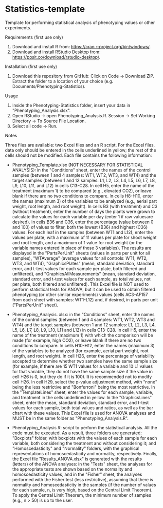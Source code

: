# Statistics-template

Template for performing statistical analysis of phenotyping values ​​or other experiments.


Requirements (first use only)

1. Download and install R from: https://cran.r-project.org/bin/windows/.
2. Download and install RStudio Desktop from: https://posit.co/download/rstudio-desktop/.


Installation (first use only)

1. Download this repository from GitHub: Click on Code → Download ZIP. Extract the folder to a location of your choice (e.g. Documents/Phenotyping-Statistics).


Usage

1. Inside the Phenotyping-Statistics folder, insert your data in "Phenotyping_Analysis.xlsx". 
2. Open RStudio → open Phenotyping_Analysis.R. Session → Set Working Directory → To Source File Location.
3. Select all code → Run.

Notes

Three files are available: two Excel files and an R script. For the Excel files, data only should be entered in the cells underlined in yellow; the rest of the cells should not be modified. Each file contains the following information:

- Phenotyping_Template.xlsx (NOT NECESSARY FOR STATISTICAL ANALYSIS): in the "Conditions" sheet, enter the names of the control samples (between 1 and 4 samples: WT1, WT2, WT3, and WT4) and the target samples (between 1 and 12 samples: L1, L2, L3, L4, L5, L6, L7, L8, L9, L10, L11, and L12) in cells C13-C28. In cell H5, enter the name of the treatment (maximum 1) to be compared (e.g., elevated CO2), or leave blank if there are no two conditions to compare. In cells H8-H10, enter the names (maximum 3) of the variables to be analyzed (e.g., aerial part weight, root length, and root weight). In cells B3 (with treatment) and C3 (without treatment), enter the number of days the plants were grown to calculate the values ​​for each variable per day (enter 1 if raw values ​​are desired). In cells B36 and C36, enter the percentage (value between 0 and 100) of values ​​to filter, both the lowest (B36) and highest (C36) values. For each leaf in the samples (between WT1 and L12), enter the values ​​per plate, with a maximum of 11 values ​​per plate for shoot weight and root length, and a maximum of 1 value for root weight (or the variable names entered in place of those 3 variables). The results are displayed in the "PartsPerUnit" sheets (values ​​in parts per unit for all samples), "WTAverage" (average values ​​for all controls: WT1, WT2, WT3, and WT4), "GraphicsPlates" (mean, standard deviation, standard error, and t-test values ​​for each sample per plate, both filtered and unfiltered), and "GraphicsAllMeasurements" (mean, standard deviation, standard error, and t-test values ​​for each sample, as total values, not per plate, both filtered and unfiltered). This Excel file is NOT used to perform statistical tests for ANOVA, but it can be used to obtain filtered phenotyping (or other similar experiments) values ​​(cells AC3-AF157 from each sheet with samples: WT1-L12) and, if desired, in parts per unit ("PartsPerUnit" sheet).

- Phenotyping_Analysis. xlsx: in the "Conditions" sheet, enter the names of the control samples (between 1 and 4 samples: WT1, WT2, WT3 and WT4) and the target samples (between 1 and 12 samples: L1, L2, L3, L4, L5, L6, L7, L8, L9, L10, L11 and L12) in cells C13-C28. In cell H5, enter the name of the treatment (maximum 1) with which the comparison will be made (for example, high CO2), or leave blank if there are no two conditions to compare. In cells H10-H12, enter the names (maximum 3) of the variables to be analyzed (for example, aerial part weight, root length, and root weight). In cell H26, enter the percentage of variability accepted to determine whether two samples have the same sample size (for example, if there are 15 WT1 values ​​for a variable and 10 L1 values ​​for that variable, they do not have the same sample size if the value in cell H26 is 0, but they do if it is 100). It is recommended not to modify cell H26. In cell H29, select the p-value adjustment method, with "none" being the less restrictive and "Bonferroni" being the most restrictive. In the "TemplateLines" sheet, enter the values ​​for each sample, variable, and treatment in the cells underlined in yellow. In the "GraphicsLines" sheet, enter the mean, standard deviation, standard error, and t-test values ​​for each sample, both total values ​​and ratios, as well as the bar chart with these values. This Excel file is used for ANOVA analyses and MUST be in the same folder as "Phenotyping_Analysis.R".

- Phenotyping_Analysis.R: script to perform the statistical analysis. All the code must be executed. As a result, three folders are generated: "Boxplots" folder, with boxplots with the values ​​of each sample for each variable, both considering the treatment and without considering it; and "Homoscedasticity" and "Normality" folders, with the graphical representations of homoscedasticity and normality, respectively. Finally, the Excel file "Results_ANOVA.xlsx" is generated with the results (letters) of the ANOVA analyses: in the "Tests" sheet, the analyses for the appropriate tests are shown based on the normality and homoscedasticity values, and in the "Fisher" sheet, the analyses performed with the Fisher test (less restrictive), assuming that there is normality and homoscedasticity in the samples (if the number of values ​​for each sample, n, is very high, based on the Central Limit Theorem). To apply the Central Limit Theorem, the minimum number of samples (e.g., n > 50) is up to the user.
